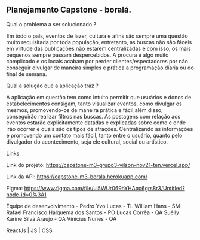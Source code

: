 ## Planejamento Capstone  - boralá.


Qual o problema a ser solucionado ?

Em todo o país, eventos de lazer, cultura e afins são sempre uma questão muito requisitada por toda população, entretanto, as buscas não são fáceis em virtude das publicações não estarem centralizadas e com isso, os mais pequenos sempre passam despercebidos. A procura é algo muito complicado e os locais acabam por perder clientes/espectadores por não conseguir divulgar de maneira simples e prática a programação diária ou do final de semana.


Qual a solução que a aplicação traz ?

A aplicação em questão tem como intuito permitir que usuários e donos de estabelecimentos consigam, tanto visualizar eventos, como divulgar os mesmos, promovendo-os de maneira prática e fácil,além disso, conseguirão realizar filtros nas buscas. As postagens com relação aos eventos estarão explicitamente datadas e explicadas sobre como e onde irão ocorrer e quais são os tipos de atrações. Centralizando as informações e promovendo um contato mais fácil, tanto entre o usuário, quanto pelo divulgador do acontecimento, seja ele cultural, social ou artístico.


Links

Link do projeto: https://capstone-m3-grupo3-vilson-nov21-ten.vercel.app/

Link da API: https://capstone-m3-borala.herokuapp.com/

Figma: https://www.figma.com/file/ul5WUr069hYHAqc6grs8r3/Untitled?node-id=0%3A1


Equipe de desenvolvimento - 
Pedro Yvo Lucas - TL
William Hans - SM
Rafael Francisco Halquema dos Santos - PO
Lucas Corrêa - QA
Suélly Karine Silva Araujo - QA
Vinicius Nunes - QA


ReactJs | JS | CSS
